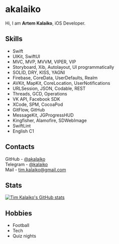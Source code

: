 # akalaiko
Hi, I am **Artem Kalaiko**, iOS Developer.

## Skills
- Swift
- UIKit, SwiftUI
- MVC, MVP, MVVM, VIPER, VIP
- Storyboard, Xib, Autolayout, UI programmatically
- SOLID, DRY, KISS, YAGNI
- Firebase, CoreData, UserDefaults, Realm
- AVKit, MapKit, CoreLocation, UserNotifications
- URLSession, JSON, Codable, REST
- Threads, GCD, Operations
- VK API, Facebook SDK
- XCode, SPM, CocoaPod
- GitFlow, GitHub
- MessageKit, JGProgressHUD
- Kingfisher, Alamofire, SDWebImage
- SwiftLint
- English C1

## Contacts
GitHub - [@akalaiko](https://github.com/akalaiko/)\
Telegram - [@kalaiko](https://kalaiko.t.me/)\
Mail - [tim.kalaiko@gmail.com](mailto:\tim.kalaiko@gmail.com)

## Stats
[![Tim Kalaiko's GitHub stats](https://github-readme-stats-sigma-five.vercel.app/api?username=akalaiko&show_icons=true&theme=dark)](https://github.com/anuraghazra/github-readme-stats)

## Hobbies
- Football
- Tech
- Quiz nights
